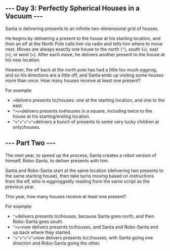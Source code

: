 --- Day 3: Perfectly Spherical Houses in a Vacuum ---
-----------------------------------------------------

Santa is delivering presents to an infinite two-dimensional grid of houses.

He begins by delivering a present to the house at his starting location, and then an elf at the North Pole calls him via radio and
tells him where to move next. Moves are always exactly one house to the north (`^`), south (`v`), east (`>`), or west (`<`). After
each move, he delivers another present to the house at his new location.

However, the elf back at the north pole has had a little too much eggnog, and so his directions are a little off, and Santa ends
up visiting some houses more than once. How many houses receive at least one present?

For example:

- `>`delivers presents to`2`houses: one at the starting location, and one to the east.
- `^>v<`delivers presents to`4`houses in a square, including twice to the house at his starting/ending location.
- `^v^v^v^v^v`delivers a bunch of presents to some very lucky children at only`2`houses.

--- Part Two ---
----------------

The next year, to speed up the process, Santa creates a robot version of himself, Robo-Santa, to deliver presents with him.

Santa and Robo-Santa start at the same location (delivering two presents to the same starting house), then take turns moving based
on instructions from the elf, who is eggnoggedly reading from the same script as the previous year.

This year, how many houses receive at least one present?

For example:

- `^v`delivers presents to`3`houses, because Santa goes north, and then Robo-Santa goes south.
- `^>v<`now delivers presents to`3`houses, and Santa and Robo-Santa end up back where they started.
- `^v^v^v^v^v`now delivers presents to`11`houses, with Santa going one direction and Robo-Santa going the other.
